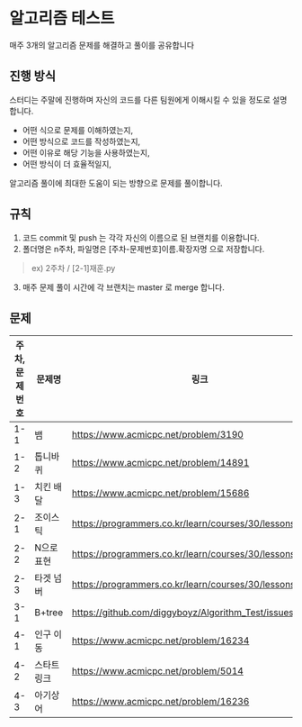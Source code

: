 # 알고리즘 테스트

매주 3개의 알고리즘 문제를 해결하고 풀이를 공유합니다

## 진행 방식

스터디는 주말에 진행하며 자신의 코드를 다른 팀원에게 이해시킬 수 있을 정도로 설명합니다.

- 어떤 식으로 문제를 이해하였는지, 
- 어떤 방식으로 코드를 작성하였는지, 
- 어떤 이유로 해당 기능을 사용하였는지,
- 어떤 방식이 더 효율적일지,

알고리즘 풀이에 최대한 도움이 되는 방향으로 문제를 풀이합니다.

## 규칙

1. 코드 commit 및 push 는 각각 자신의 이름으로 된 브랜치를 이용합니다.
2. 폴더명은 n주차, 파일명은 [주차-문제번호]이름.확장자명 으로 저장합니다.
> ex) 2주차 / [2-1]재훈.py 
3. 매주 문제 풀이 시간에 각 브랜치는 master 로 merge 합니다.

## 문제

주차, 문제번호|문제명|링크
|------|---|---|
|1-1|뱀|https://www.acmicpc.net/problem/3190|
|1-2|톱니바퀴|https://www.acmicpc.net/problem/14891|
|1-3|치킨 배달|https://www.acmicpc.net/problem/15686|
|2-1|조이스틱|https://programmers.co.kr/learn/courses/30/lessons/42860|
|2-2|N으로 표현|https://programmers.co.kr/learn/courses/30/lessons/42895|
|2-3|타겟 넘버|https://programmers.co.kr/learn/courses/30/lessons/43165|
|3-1|B+tree|https://github.com/diggyboyz/Algorithm_Test/issues/6|
|4-1|인구 이동|https://www.acmicpc.net/problem/16234
|4-2|스타트링크|https://www.acmicpc.net/problem/5014
|4-3|아기상어|https://www.acmicpc.net/problem/16236
